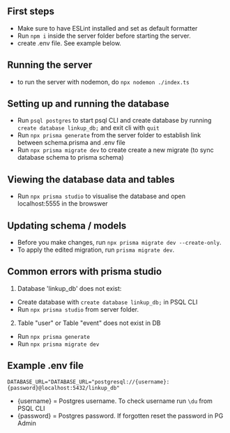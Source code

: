 ## First steps
- Make sure to have ESLint installed and set as default formatter
- Run `npm i` inside the server folder before starting the server.
- create .env file. See example below.

## Running the server
- to run the server with nodemon, do `npx nodemon ./index.ts`

## Setting up and running the database
- Run `psql postgres` to start psql CLI and create database by running `create database linkup_db;` and exit cli with `quit`
- Run `npx prisma generate` from the server folder to establish link between schema.prisma and .env file
- Run `npx prisma migrate dev` to create create a new migrate (to sync database schema to prisma schema)

## Viewing the database data and tables
- Run `npx prisma studio` to visualise the database and open localhost:5555 in the browswer

## Updating schema / models
- Before you make changes, run `npx prisma migrate dev --create-only`.
- To apply the edited migration, run `prisma migrate dev`.

## Common errors with prisma studio
1. Database 'linkup_db' does not exist:
- Create database with `create database linkup_db;` in PSQL CLI
- Run `npx prisma studio` from server folder.

2. Table "user" or Table "event" does not exist in DB
- Run `npx prisma generate`
- Run `npx prisma migrate dev`

## Example .env file
```
DATABASE_URL="DATABASE_URL="postgresql://{username}:{password}@localhost:5432/linkup_db"
```

- {username} = Postgres username. To check username run `\du` from PSQL CLI
- {password} = Postgres password. If forgotten reset the password in PG Admin